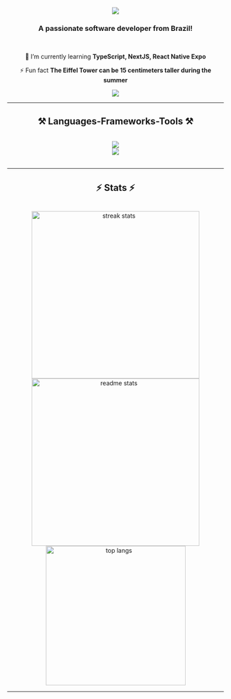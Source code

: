 <h1 align="center">
    <img src="https://readme-typing-svg.demolab.com?font=Fira+Code&size=25&pause=1000&color=34F72E&center=true&vCenter=true&random=false&width=600&lines=Hi+There!%F0%9F%91%8B+;I'm+Rodrigo+Brand%C3%A3o!"
</h1>

<h3 align="center">A passionate software developer from Brazil!</h3>

<br/>

<div align="center">
 
 🌱 I’m currently learning **TypeScript, NextJS, React Native Expo**

 ⚡ Fun fact **The Eiffel Tower can be 15 centimeters taller during the summer**
 
</div>

<div align="center"> 
  <a href="https://linkedin.com/in/rodrigmeira" target="_blank">
    <img src="https://img.shields.io/badge/LinkedIn-0077B5?style=for-the-badge&logo=linkedin&logoColor=white" target="_blank" />
  </a>
</div>

<hr/>
 
<h2 align="center">⚒️ Languages-Frameworks-Tools ⚒️</h2>
<br/>
<div align="center">
    <img src="https://skillicons.dev/icons?i=c,html,css,javascript,typescript,nodejs,tailwind,react,express,nextjs,mysql" /><br>
    <img src="https://skillicons.dev/icons?i=vscode,github,figma,git" />
</div>

<br/>
<hr/>

<h2 align="center">⚡ Stats ⚡</h2>
<br>
<div align=center>
  <img width=390 src="https://streak-stats.demolab.com/?user=rodrigmeira&count_private=true&theme=react&border_radius=10" alt="streak stats"/>
  <img width=390 src="https://github-readme-stats-salesp07.vercel.app/api?username=rodrigmeira&count_private=true&show_icons=true&theme=react&rank_icon=github&border_radius=10" alt="readme stats" />
  <br/>
  <img width=325 align="center" src="https://github-readme-stats-salesp07.vercel.app/api/top-langs/?username=rodrigmeira&hide=HTML&langs_count=8&layout=compact&theme=react&border_radius=10&size_weight=0.5&count_weight=0.5&exclude_repo=github-readme-stats" alt="top langs" />
</div>

<hr/>
